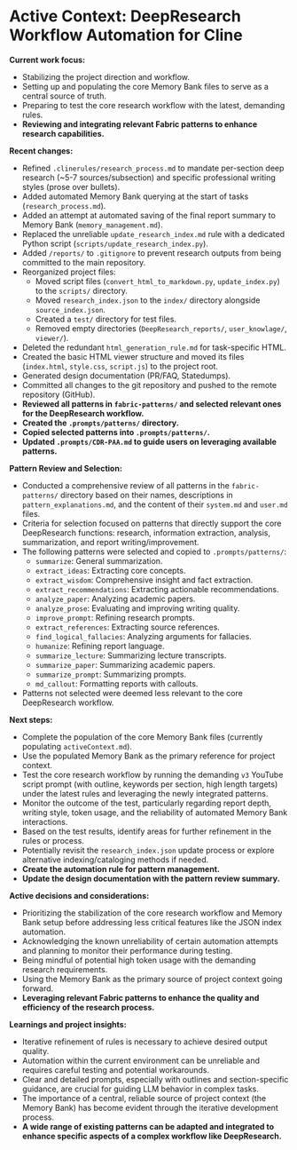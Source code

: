 # Active Context: DeepResearch Workflow Automation for Cline

**Current work focus:**

- Stabilizing the project direction and workflow.
- Setting up and populating the core Memory Bank files to serve as a central source of truth.
- Preparing to test the core research workflow with the latest, demanding rules.
- **Reviewing and integrating relevant Fabric patterns to enhance research capabilities.**

**Recent changes:**

- Refined `.clinerules/research_process.md` to mandate per-section deep research (~5-7 sources/subsection) and specific professional writing styles (prose over bullets).
- Added automated Memory Bank querying at the start of tasks (`research_process.md`).
- Added an attempt at automated saving of the final report summary to Memory Bank (`memory_management.md`).
- Replaced the unreliable `update_research_index.md` rule with a dedicated Python script (`scripts/update_research_index.py`).
- Added `/reports/` to `.gitignore` to prevent research outputs from being committed to the main repository.
- Reorganized project files:
  - Moved script files (`convert_html_to_markdown.py`, `update_index.py`) to the `scripts/` directory.
  - Moved `research_index.json` to the `index/` directory alongside `source_index.json`.
  - Created a `test/` directory for test files.
  - Removed empty directories (`DeepResearch_reports/`, `user_knowlage/`, `viewer/`).
- Deleted the redundant `html_generation_rule.md` for task-specific HTML.
- Created the basic HTML viewer structure and moved its files (`index.html`, `style.css`, `script.js`) to the project root.
- Generated design documentation (PR/FAQ, Statedumps).
- Committed all changes to the git repository and pushed to the remote repository (GitHub).
- **Reviewed all patterns in `fabric-patterns/` and selected relevant ones for the DeepResearch workflow.**
- **Created the `.prompts/patterns/` directory.**
- **Copied selected patterns into `.prompts/patterns/`.**
- **Updated `.prompts/CDR-PAA.md` to guide users on leveraging available patterns.**

**Pattern Review and Selection:**

- Conducted a comprehensive review of all patterns in the `fabric-patterns/` directory based on their names, descriptions in `pattern_explanations.md`, and the content of their `system.md` and `user.md` files.
- Criteria for selection focused on patterns that directly support the core DeepResearch functions: research, information extraction, analysis, summarization, and report writing/improvement.
- The following patterns were selected and copied to `.prompts/patterns/`:
    - `summarize`: General summarization.
    - `extract_ideas`: Extracting core concepts.
    - `extract_wisdom`: Comprehensive insight and fact extraction.
    - `extract_recommendations`: Extracting actionable recommendations.
    - `analyze_paper`: Analyzing academic papers.
    - `analyze_prose`: Evaluating and improving writing quality.
    - `improve_prompt`: Refining research prompts.
    - `extract_references`: Extracting source references.
    - `find_logical_fallacies`: Analyzing arguments for fallacies.
    - `humanize`: Refining report language.
    - `summarize_lecture`: Summarizing lecture transcripts.
    - `summarize_paper`: Summarizing academic papers.
    - `summarize_prompt`: Summarizing prompts.
    - `md_callout`: Formatting reports with callouts.
- Patterns not selected were deemed less relevant to the core DeepResearch workflow.

**Next steps:**

- Complete the population of the core Memory Bank files (currently populating `activeContext.md`).
- Use the populated Memory Bank as the primary reference for project context.
- Test the core research workflow by running the demanding `v3` YouTube script prompt (with outline, keywords per section, high length targets) under the latest rules and leveraging the newly integrated patterns.
- Monitor the outcome of the test, particularly regarding report depth, writing style, token usage, and the reliability of automated Memory Bank interactions.
- Based on the test results, identify areas for further refinement in the rules or process.
- Potentially revisit the `research_index.json` update process or explore alternative indexing/cataloging methods if needed.
- **Create the automation rule for pattern management.**
- **Update the design documentation with the pattern review summary.**

**Active decisions and considerations:**

- Prioritizing the stabilization of the core research workflow and Memory Bank setup before addressing less critical features like the JSON index automation.
- Acknowledging the known unreliability of certain automation attempts and planning to monitor their performance during testing.
- Being mindful of potential high token usage with the demanding research requirements.
- Using the Memory Bank as the primary source of project context going forward.
- **Leveraging relevant Fabric patterns to enhance the quality and efficiency of the research process.**

**Learnings and project insights:**

- Iterative refinement of rules is necessary to achieve desired output quality.
- Automation within the current environment can be unreliable and requires careful testing and potential workarounds.
- Clear and detailed prompts, especially with outlines and section-specific guidance, are crucial for guiding LLM behavior in complex tasks.
- The importance of a central, reliable source of project context (the Memory Bank) has become evident through the iterative development process.
- **A wide range of existing patterns can be adapted and integrated to enhance specific aspects of a complex workflow like DeepResearch.**
